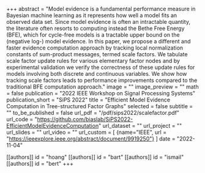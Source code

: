 +++
abstract = "Model evidence is a fundamental performance measure in Bayesian machine learning as it represents how well a model fits an observed data set. Since model evidence is often an intractable quantity, the literature often resorts to computing instead the Bethe Free Energy (BFE), which for cycle-free models is a tractable upper bound on the (negative log-) model evidence. In this paper, we propose a different and faster evidence computation approach by tracking local normalization constants of sum-product messages, termed scale factors. We tabulate scale factor update rules for various elementary factor nodes and by experimental validation we verify the correctness of these update rules for models involving both discrete and continuous variables. We show how tracking scale factors leads to performance improvements compared to the traditional BFE computation approach."
image = ""
image_preview = ""
math = false
publication = "2022 IEEE Workshop on Signal Processing Systems"
publication_short = "SiPS 2022"
title = "Efficient Model Evidence Computation in Tree-structured Factor Graphs"
selected = false
subtitle = ""
to_be_published = false
url_pdf = "/pdf/sips2022/scalefactor.pdf"
url_code = "https://github.com/biaslab/SiPS2022-EfficientModelEvidenceComputation"
url_dataset = ""
url_project = ""
url_slides = ""
url_video = ""
url_custom = [
    {name="IEEE", url = "https://ieeexplore.ieee.org/abstract/document/9919250"}
]
date = "2022-11-04"

[[authors]]
    id = "hoang"
[[authors]]
    id = "bart"
[[authors]]
    id = "ismail"
[[authors]]
    id = "bert"
+++

